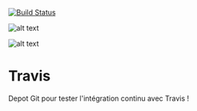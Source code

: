 [![Build Status](https://travis-ci.com/nekcorp/test.svg?branch=master)](https://travis-ci.com/nekcorp/test)

![alt text](https://badgen.net/badge/Python/2.7/yellow)

![alt text](https://badgen.net/badge/platform/ios,windows,Linux?list=1)
# Travis
Depot Git pour tester l'intégration continu avec Travis !
